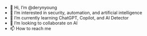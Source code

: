 - 👋 Hi, I’m @derynyoung
- 👀 I’m interested in security, automation, and artificial intelligence
- 🌱 I’m currently learning ChatGPT, Copilot, and AI Detector
- 💞️ I’m looking to collaborate on AI
- 📫 How to reach me 

<!---
derynyoung/derynyoung is a ✨ special ✨ repository because its `README.md` (this file) appears on your GitHub profile.
You can click the Preview link to take a look at your changes.
--->
